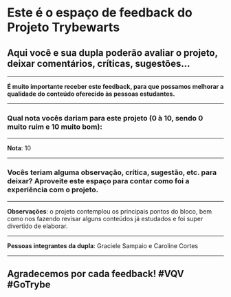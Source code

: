 # Este é o espaço de feedback do Projeto Trybewarts
## Aqui você e sua dupla poderão avaliar o projeto, deixar comentários, críticas, sugestões...

---

**É muito importante receber este feedback, para que possamos melhorar a qualidade do conteúdo oferecido às pessoas estudantes.**

---

### Qual nota vocês dariam para este projeto (0 à 10, sendo 0 muito ruim e 10 muito bom):

---

**Nota**: 10

---

### Vocês teriam alguma observação, crítica, sugestão, etc. para deixar? Aproveite este espaço para contar como foi a experiência com o projeto.

---

**Observações**: o projeto contemplou os principais pontos do bloco, bem como nos fazendo revisar alguns conteúdos já estudados e foi super divertido de elaborar.

---

**Pessoas integrantes da dupla**: Graciele Sampaio e Caroline Cortes

---

## Agradecemos por cada feedback! #VQV #GoTrybe
